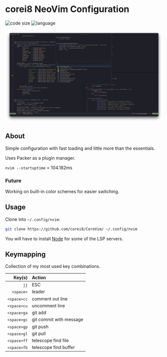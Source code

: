 # corei8 NeoVim Configuration

![code size](https://img.shields.io/github/repo-size/corei8/CoreVim?style=flat-square)
![language](https://img.shields.io/github/languages/top/corei8/CoreVim?style=flat-square)

![theme demo](./wtih_telescope.png)

## About

Simple configuration with fast loading and little more than the essentials.

Uses Packer as a plugin manager.

```nvim --startuptime``` = 104.182ms

### Future

Working on built-in color schemes for easier switching.

<!--<img width="1782" alt="image" src="https://user-images.githubusercontent.com/38426287/172928942-7c56a360-1a37-49cc-b9e5-cfb72f49b583.png">-->

<!--<img width="1782" alt="image" src="https://user-images.githubusercontent.com/38426287/172929267-3deb57e4-bb4e-417c-a310-6d69b014c004.png">-->

## Usage

Clone into `~/.config/nvim`:

```bash
git clone https://github.com/corei8/CoreVim/ ~/.config/nvim
```

You will have to install [Node](https://nodejs.org/en/download/) for some of the LSP servers.

## Keymapping

Collection of my most used key combinations.

| Key(s)          | Action                  |
|---:             |:---                     |
| ```jj```        | ESC                     |
| ```<space>```   | leader                  |
| ```<space>cc``` | comment out line        |
| ```<space>cu``` | uncomment line          |
| ```<space>ga``` | git add                 |
| ```<space>gc``` | git commit with message |
| ```<space>gp``` | git push                |
| ```<space>gl``` | git pull                |
| ```<space>ff``` | telescope find file     |
| ```<space>fb``` | telescope find buffer   |


